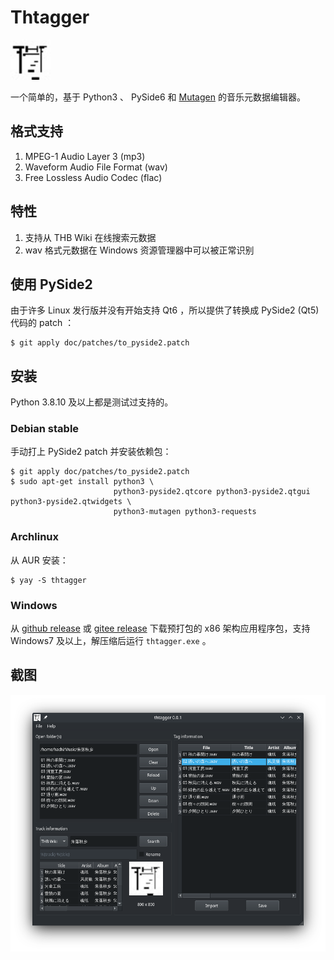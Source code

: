 # Thtagger

<img src="img/thtagger.jpg" height="64" width="64" alt="图标">

一个简单的，基于 Python3 、 PySide6 和 [Mutagen](https://github.com/quodlibet/mutagen) 的音乐元数据编辑器。

## 格式支持

1. MPEG-1 Audio Layer 3 (mp3)
2. Waveform Audio File Format (wav)
3. Free Lossless Audio Codec (flac)

## 特性

1. 支持从 THB Wiki 在线搜索元数据
2. wav 格式元数据在 Windows 资源管理器中可以被正常识别

## 使用 PySide2

由于许多 Linux 发行版并没有开始支持 Qt6 ，所以提供了转换成 PySide2 (Qt5) 代码的 patch ：

```shell
$ git apply doc/patches/to_pyside2.patch
```

## 安装

Python 3.8.10 及以上都是测试过支持的。

### Debian stable

手动打上 PySide2 patch 并安装依赖包：

```shell
$ git apply doc/patches/to_pyside2.patch
$ sudo apt-get install python3 \
                       python3-pyside2.qtcore python3-pyside2.qtgui python3-pyside2.qtwidgets \
                       python3-mutagen python3-requests
```

### Archlinux

从 AUR 安装：

```shell
$ yay -S thtagger
```

### Windows

从 [github release](https://github.com/weilinfox/haku-thtagger/releases) 或 [gitee release](https://gitee.com/weilinfox/haku-thtagger/releases) 下载预打包的 x86 架构应用程序包，支持 Windows7 及以上，解压缩后运行 ``thtagger.exe`` 。

## 截图

![主界面](doc/screenshot/Screenshot_0.png)
